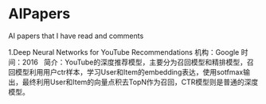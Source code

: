 # AIPapers
AI papers that I have read and comments

 1.Deep Neural Networks for YouTube Recommendations 
   机构：Google
   时间：2016  
   简介：YouTube的深度推荐模型，主要分为召回模型和精排模型，召回模型利用用户ctr样本，学习User和Item的embedding表达，使用sotfmax输出，最终利用User和Item的向量点积去TopN作为召回，CTR模型则是普通的深度模型。
